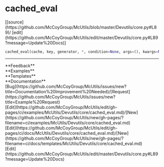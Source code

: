# <a id="McUtils.Devutils.core.cached_eval">cached_eval</a>
<div class="docs-source-link" markdown="1">
[[source](https://github.com/McCoyGroup/McUtils/blob/master/Devutils/core.py#L89)/
[edit](https://github.com/McCoyGroup/McUtils/edit/master/Devutils/core.py#L89?message=Update%20Docs)]
</div>

```python
cached_eval(cache, key, generator, *, condition=None, args=(), kwargs=None): 
```













---


<div markdown="1" class="text-secondary">
<div class="container">
  <div class="row">
   <div class="col" markdown="1">
**Feedback**   
</div>
   <div class="col" markdown="1">
**Examples**   
</div>
   <div class="col" markdown="1">
**Templates**   
</div>
   <div class="col" markdown="1">
**Documentation**   
</div>
   <div class="col" markdown="1">
   
</div>
   <div class="col" markdown="1">
   
</div>
   <div class="col" markdown="1">
   
</div>
</div>
  <div class="row">
   <div class="col" markdown="1">
[Bug](https://github.com/McCoyGroup/McUtils/issues/new?title=Documentation%20Improvement%20Needed)/[Request](https://github.com/McCoyGroup/McUtils/issues/new?title=Example%20Request)   
</div>
   <div class="col" markdown="1">
[Edit](https://github.com/McCoyGroup/McUtils/edit/gh-pages/ci/examples/McUtils/Devutils/core/cached_eval.md)/[New](https://github.com/McCoyGroup/McUtils/new/gh-pages/?filename=ci/examples/McUtils/Devutils/core/cached_eval.md)   
</div>
   <div class="col" markdown="1">
[Edit](https://github.com/McCoyGroup/McUtils/edit/gh-pages/ci/docs/McUtils/Devutils/core/cached_eval.md)/[New](https://github.com/McCoyGroup/McUtils/new/gh-pages/?filename=ci/docs/templates/McUtils/Devutils/core/cached_eval.md)   
</div>
   <div class="col" markdown="1">
[Edit](https://github.com/McCoyGroup/McUtils/edit/master/Devutils/core.py#L89?message=Update%20Docs)   
</div>
   <div class="col" markdown="1">
   
</div>
   <div class="col" markdown="1">
   
</div>
   <div class="col" markdown="1">
   
</div>
</div>
</div>
</div>